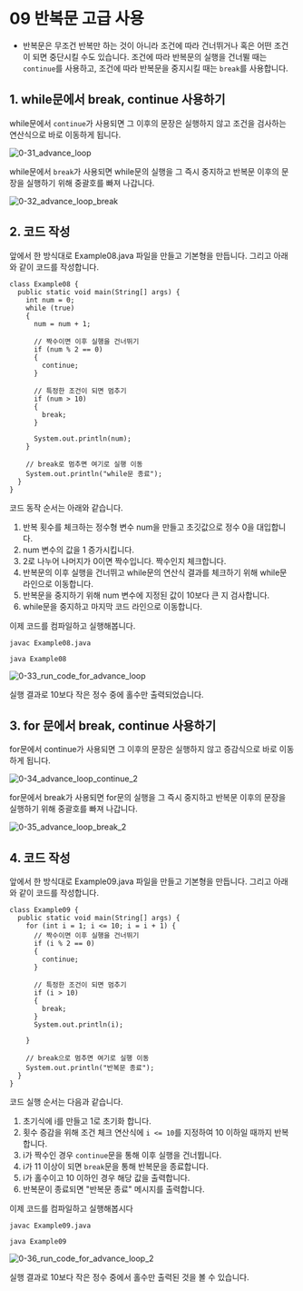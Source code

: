 # 09 반복문 고급 사용
- 반복문은 무조건 반복만 하는 것이 아니라 조건에 따라 건너뛰거나 혹은 어떤 조건이 되면 중단시킬 수도 있습니다. 조건에 따라 반복문의 실행을 건너뛸 때는 `continue`를 사용하고, 조건에 따라 반복문을 중지시킬 때는 `break`를 사용합니다.
## 1. while문에서 break, continue 사용하기
while문에서 `continue`가 사용되면 그 이후의 문장은 실행하지 않고 조건을 검사하는 연산식으로 바로 이동하게 됩니다.

![0-31_advance_loop](https://github.com/Ki-Sung/must_have_JAVA/assets/80456601/dcb008ed-a4f1-49c7-9014-13ae2af2a112)

while문에서 `break`가 사용되면 while문의 실행을 그 즉시 중지하고 반복문 이후의 문장을 실행하기 위해 중괄호를 빠져 나갑니다.

![0-32_advance_loop_break](https://github.com/Ki-Sung/must_have_JAVA/assets/80456601/51da3079-f8b3-47f7-aa6a-835ddc572231)

## 2. 코드 작성
앞에서 한 방식대로 Example08.java 파일을 만들고 기본형을 만듭니다. 그리고 아래와 같이 코드를 작성합니다.

```
class Example08 {
  public static void main(String[] args) {
    int num = 0;
    while (true)
    {
      num = num + 1;

      // 짝수이면 이후 실행을 건너뛰기
      if (num % 2 == 0)
      {
        continue;
      }

      // 특정한 조건이 되면 멈추기 
      if (num > 10)
      {
        break;
      }
      
      System.out.println(num);
    }
    
    // break로 멈추면 여기로 실행 이동
    System.out.println("while문 종료");
  }
}
```
코드 동작 순서는 아래와 같습니다. 
  1) 반복 횟수를 체크하는 정수형 변수 num을 만들고 초깃값으로 정수 0을 대입합니다.
  2) num 변수의 값을 1 증가시킵니다.
  3) 2로 나누어 나머지가 0이면 짝수입니다. 짝수인지 체크합니다.
  4) 반복문의 이후 실행을 건너뛰고 while문의 연산식 결과를 체크하기 위해 while문 라인으로 이동합니다.
  5) 반복문을 중지하기 위해 num 변수에 지정된 값이 10보다 큰 지 검사합니다.
  6) while문을 중지하고 마지막 코드 라인으로 이동합니다.

이제 코드를 컴파일하고 실행해봅니다. 

```
javac Example08.java
```
```
java Example08
```
![0-33_run_code_for_advance_loop](https://github.com/Ki-Sung/must_have_JAVA/assets/80456601/d1dbbd79-30c6-4ff5-804b-4f0aaf0d8705)

실행 결과로 10보다 작은 정수 중에 홀수만 출력되었습니다.
## 3. for 문에서 break, continue 사용하기
for문에서 continue가 사용되면 그 이후의 문장은 실행하지 않고 증감식으로 바로 이동하게 됩니다.

![0-34_advance_loop_continue_2](https://github.com/Ki-Sung/must_have_JAVA/assets/80456601/693608b5-fdaf-4afd-b12b-c1d5d50b1ae6)

for문에서 break가 사용되면 for문의 실행을 그 즉시 중지하고 반복문 이후의 문장을 실행하기 위해 중괄호를 빠져 나갑니다.

![0-35_advance_loop_break_2](https://github.com/Ki-Sung/must_have_JAVA/assets/80456601/5feb7719-150c-44f2-acd0-e1fb9b4d3f11)

## 4. 코드 작성
앞에서 한 방식대로 Example09.java 파일을 만들고 기본형을 만듭니다. 그리고 아래와 같이 코드를 작성합니다.
```
class Example09 {
  public static void main(String[] args) {
    for (int i = 1; i <= 10; i = i + 1) {
      // 짝수이면 이후 실행을 건너뛰기
      if (i % 2 == 0) 
      {
        continue;
      }

      // 특정한 조건이 되면 멈추기
      if (i > 10)
      {
        break;
      }
      System.out.println(i);

    }
      
    // break으로 멈추면 여기로 실행 이동 
    System.out.println("반복문 종료");
  }
}
```

코드 실행 순서는 다음과 같습니다. 
  1) 초기식에 i를 만들고 1로 초기화 합니다.
  2) 횟수 증감을 위해 조건 체크 연산식에 `i <= 10`를 지정하여 10 이하일 때까지 반복합니다.
  3) i가 짝수인 경우 `continue`문을 통해 이후 실행을 건너뜁니다.
  4) i가 11 이상이 되면 `break`문을 통해 반복문을 종료합니다.
  5) i가 홀수이고 10 이하인 경우 해당 값을 출력합니다.
  6) 반복문이 종료되면 "반복문 종료" 메시지를 출력합니다.

이제 코드를 컴파일하고 실행해봅시다
```
javac Example09.java
```
```
java Example09
```

![0-36_run_code_for_advance_loop_2](https://github.com/Ki-Sung/must_have_JAVA/assets/80456601/5ee8e0a9-d435-47c9-99f6-b6cc65d88f86)

실행 결과로 10보다 작은 정수 중에서 홀수만 출력된 것을 볼 수 있습니다.
